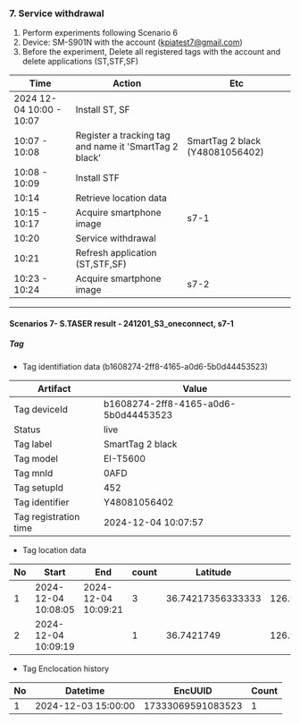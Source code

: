 ### 7. Service withdrawal
1. Perform experiments following Scenario 6
1. Device: SM-S901N with the account (kpiatest7@gmail.com)
1. Before the experiment, Delete all registered tags with the account and delete applications (ST,STF,SF)


|Time|Action|Etc|
|------|---|---|
|2024 12-04 10:00 - 10:07|Install ST, SF||
|10:07 - 10:08|Register a tracking tag and name it 'SmartTag 2 black'|SmartTag 2 black (Y48081056402)|
|10:08 - 10:09|Install STF||
|10:14|Retrieve location data||
|10:15 - 10:17|Acquire smartphone image|s7-1|
|10:20|Service withdrawal||
|10:21|Refresh application (ST,STF,SF)||
|10:23 - 10:24|Acquire smartphone image|s7-2|

---

#### Scenarios 7- S.TASER result - 241201_S3_oneconnect, s7-1

##### Tag
* Tag identifiation data (b1608274-2ff8-4165-a0d6-5b0d44453523)
  
|Artifact|Value|
|------|---|
|Tag deviceId|b1608274-2ff8-4165-a0d6-5b0d44453523|
|Status|live|
|Tag label|SmartTag 2 black|
|Tag model|EI-T5600|
|Tag mnId|0AFD|
|Tag setupId|452|
|Tag identifier|Y48081056402|
|Tag registration time|2024-12-04 10:07:57|

* Tag location data

|No|Start|End|count|Latitude|Longitude|Source|
|--|--|--|--|--|--|--|     
|1|2024-12-04 10:08:05|2024-12-04 10:09:21|3|36.74217356333333|126.98427040666667|app-database.db|
|2|2024-12-04 10:09:19||1|36.7421749|126.9841927|FME_SELECTED_DEVICE.xml|

* Tag Enclocation history

|No|Datetime|EncUUID|Count|
|--|--|--|--|     
|1|2024-12-03 15:00:00|17333069591083523|1|

